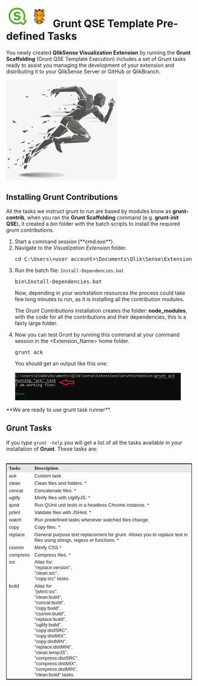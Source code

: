 # <img src="images/qs-logo-01.png" width="60px"><img src="images/grunt-03.png" width="60px"> Grunt QSE Template Pre-defined Tasks

You newly created **QlikSense Visualization Extension** by running the **Grunt Scaffolding** (Grunt QSE Template Execution) includes a set of Grunt tasks ready to assist you managing the development of your extension and distributing it to your QlikSense Server or GitHub or QlikBranch.

<img src="images/Grunt-Tasks-Runner-01.png" width="300px" style="text-align: center;">

## Installing Grunt Contributions

All the tasks we instruct grunt to run are based by modules know as **grunt-contrib**, when you ran the **Grunt Scaffolding** command (e.g. **grunt-init QSE**), it created a *bin* folder with the batch scripts to install the required grunt contributions.
<ol>
<li>Start a command session (**cmd.exe**).
<li>Navigate to the <i>Visualization Extension</i> folder.
<pre>cd C:\Users\&lt;user_account>\Documents\Qlik\Sense\Extensions\&lt;Extension_Name></pre>
<li>Run the batch file: <code>Install-Dependencies.bat</code><pre>bin\Install-Dependencies.bat</pre>
Now, depending in your workstation resources the process could take few long minutes to run, as it is installing all the contribution modules.

The *Grunt Contributions* installation creates the folder: **node_modules**, with the code for all the contributions and their dependencies, this is a fairly large folder.

<li>Now you can test Grunt by running this command at your command session in the &lt;Extension_Name> home folder.
<pre>grunt ack</pre>
You should get an output like this one:<br><br>

<img src="images/Grunt-Ack-01.png" width="450px" style="text-align: center;">
</ol>
**We are ready to use grunt task runner**.

## Grunt Tasks

If you type <code>grunt -help</code> you will get a list of all the tasks available in your installation of **Grunt**. These tasks are:<br><br>

<table style="border: 1px solid black; border-collapse: collapse; text-align: left;" width="100%">
  <tr style="background-color: #e5e8e8; font: 13px Tahoma;">
    <th>Tasks</th>
    <th>Description</th>
  </tr>
  <tr style="font: 13px Arial; vertical-align: text-top;">
    <td>
        ack  
    </td><td>
		Custom task.
    </td>
  </tr>
  <tr style="font: 13px Arial; vertical-align: text-top;">
	<td>
        clean  
    </td><td>
		Clean files and folders. *
    </td>
  </tr>
  <tr style="font: 13px Arial; vertical-align: text-top;">
	<td>
        concat  
    </td><td>
		Concatenate files. *
	</td>
  </tr>
  <tr style="font: 13px Arial; vertical-align: text-top;">
	<td>
        uglify  
    </td><td>
		Minify files with UglifyJS. *
	</td>
  </tr>
  <tr style="font: 13px Arial; vertical-align: text-top;">
	<td>
        qunit  
    </td><td>
		Run QUnit unit tests in a headless Chrome instance. *
	</td>
  </tr>
  <tr style="font: 13px Arial; vertical-align: text-top;">
	<td>
        jshint  
    </td><td>
		Validate files with JSHint. *
	</td>
  </tr>
  <tr style="font: 13px Arial; vertical-align: text-top;">
	<td>
        watch  
    </td><td>
		Run predefined tasks whenever watched files change.
	</td>
  </tr>
  <tr style="font: 13px Arial; vertical-align: text-top;">
	<td>
        copy  
    </td><td>
		Copy files. *
	</td>
  </tr>
  <tr style="font: 13px Arial; vertical-align: text-top;">
	<td>
        replace  
    </td><td>
		General purpose text replacement for grunt. Allows you to
                replace text in files using strings, regexs or functions. *
	</td>
  </tr>
  <tr style="font: 13px Arial; vertical-align: text-top;">
	<td>
        cssmin  
    </td><td>
		Minify CSS *
	</td>
    </tr>
  <tr style="font: 13px Arial; vertical-align: text-top;">
	<td>
    	compress  
    </td><td>
		Compress files. *
    </td>
  </tr>
  <tr style="font: 13px Arial; vertical-align: text-top;">
	<td>
        src
	</td><td>
  		Alias for:<br>
		"replace:version",<br>
		"clean:src",<br>
		"copy:src" tasks.
	</td>
  </tr>
  <tr style="font: 13px Arial; vertical-align: text-top;">
	<td>
         build  
    </td><td>
		Alias for<br>
		"jshint:src",<br>
		"clean:build",<br>
		"concat:build",<br>
		"copy:build",<br>
		"cssmin:build",<br>
		"replace:build",<br>
		"uglify:build",<br>
		"copy:distSRC",<br>
		"copy:distMIX",<br>
		"copy:distMIN",<br>
		"replace:distMIN",<br>
		"clean:tempJS",<br>
		"compress:distSRC",<br>
		"compress:distMIX",<br>
		"compress:distMIN",<br>
		"clean:build" tasks.
	</td>
</tr>
</table>